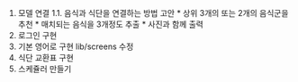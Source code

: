 1. 모델 연결
    1.1. 음식과 식단을 연결하는 방법 고안
        * 상위 3개의 또는 2개의 음식군을 추천
        * 매치되는 음식을 3개정도 추출
        * 사진과 함께 출력
2. 로그인 구현
3. 기본 영어로 구현 lib/screens 수정
4. 식단 교환표 구현
5. 스케쥴러 만들기
